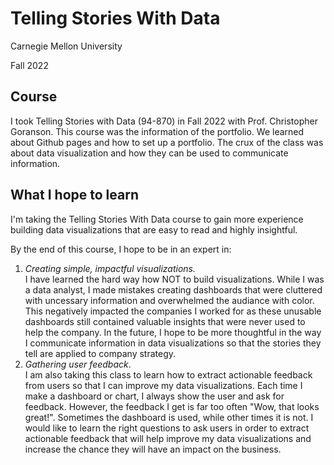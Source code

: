 
# Telling Stories With Data

Carnegie Mellon University 

Fall 2022

## Course
I took Telling Stories with Data (94-870) in Fall 2022 with Prof. Christopher Goranson. This course was the information of the portfolio. We learned about Github pages and how to set up a portfolio. The crux of the class was about data visualization and how they can be used to communicate information. 

## What I hope to learn
I'm taking the Telling Stories With Data course to gain more experience building data visualizations that are easy to read and highly insightful.

By the end of this course, I hope to be in an expert in:

1. _Creating simple, impactful visualizations._ \
   I have learned the hard way how NOT to build visualizations. While I was a data analyst, I made mistakes creating dashboards that were cluttered with uncessary information and overwhelmed the audiance with color. This negatively impacted the companies I worked for as these unusable dashboards still contained valuable insights that were never used to help the company. In the future, I hope to be more thoughtful in the way I communicate information in data visualizations so that the stories they tell are applied to company strategy.
2. _Gathering user feedback_. \
   I am also taking this class to learn how to extract actionable feedback from users so that I can improve my data visualizations. Each time I make a dashboard or chart, I always show the user and ask for feedback. However, the feedback I get is far too often "Wow, that looks great!". Sometimes the dashboard is used, while other times it is not. I would like to learn the right questions to ask users in order to extract actionable feedback that will help improve my data visualizations and increase the chance they will have an impact on the business. 
